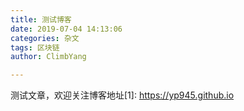 ```yaml
---
title: 测试博客
date: 2019-07-04 14:13:06
categories: 杂文
tags: 区块链
author: ClimbYang

---
```

测试文章，欢迎关注博客地址[1]: https://yp945.github.io
